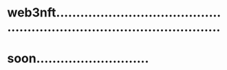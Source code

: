 # web3nft..............................................................................................
# soon............................
